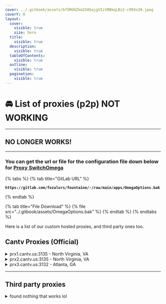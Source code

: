 ```yaml
---
cover: ../.gitbook/assets/bf5MdUZkm2XA5ajgVIztMBkqLBz2-c993o39.jpeg
coverY: 0
layout:
  cover:
    visible: true
    size: hero
  title:
    visible: true
  description:
    visible: true
  tableOfContents:
    visible: true
  outline:
    visible: true
  pagination:
    visible: true
---
```


# 🚘 List of proxies (p2p) NOT WORKING

***

## NO LONGER WORKS!

***

### You can get the url or file for the configuration file down below for [Proxy SwitchOmega](../extensions/proxy-switchyomega.md)



{% tabs %}
{% tab title="GitLab URL" %}
<pre class="language-url"><code class="lang-url"><strong>https://gitlab.com/fozalors/fountaine/-/raw/main/apps/OmegaOptions.bak
</strong></code></pre>
{% endtab %}

{% tab title="File Download" %}
{% file src="../.gitbook/assets/OmegaOptions.bak" %}
{% endtab %}
{% endtabs %}

Here is a list of our custom hosted proxies, and third party ones too.

## Cantv Proxies (Official)

<details>

<summary>prx1.cantv.us:3135 - North Virginia, VA</summary>

Username: username

Password: test123

</details>

<details>

<summary>prx2.cantv.us:3135 - North Virginia, VA</summary>

Username: username

Password: test123

</details>

<details>

<summary>prx3.cantv.us:3132 - Atlanta, GA</summary>

Username: username

Password: test123

</details>

***

## Third party proxies

<details>

<summary>found nothing that works lol</summary>



</details>
